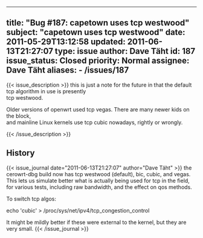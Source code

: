 
---
title: "Bug #187: capetown uses tcp westwood"
subject: "capetown uses tcp westwood"
date: 2011-05-29T13:12:58
updated: 2011-06-13T21:27:07
type: issue
author: Dave Täht
id: 187
issue_status: Closed
priority: Normal
assignee: Dave Täht
aliases:
    - /issues/187
---

{{< issue_description >}}
this is just a note for the future in that the default tcp algorithm in
use is presently\
tcp westwood.

Older versions of openwrt used tcp vegas. There are many newer kids on
the block,\
and mainline Linux kernels use tcp cubic nowadays, rightly or wrongly.


{{< /issue_description >}}

## History
{{< issue_journal date="2011-06-13T21:27:07" author="Dave Täht" >}}
the cerowrt-dbg build now has tcp westwood (default), bic, cubic, and
vegas. This lets us simulate better what is actually being used for tcp
in the field, for various tests, including raw bandwidth, and the effect
on qos methods.

To switch tcp algos:

echo 'cubic' &gt; /proc/sys/net/ipv4/tcp\_congestion\_control

It might be mildly better if these were external to the kernel, but they
are very small.
{{< /issue_journal >}}

